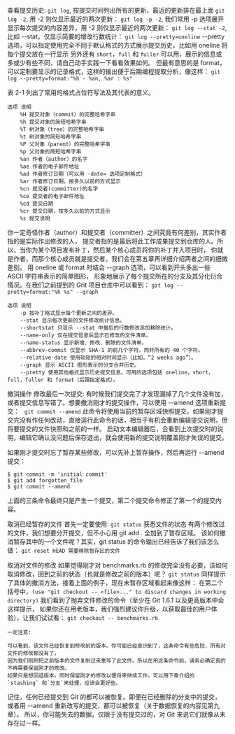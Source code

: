 查看提交历史:
`git log`,  按提交时间列出所有的更新，最近的更新排在最上面
`git log -2`, 用 -2 则仅显示最近的两次更新：
`git log -p -2`, 我们常用 -p 选项展开显示每次提交的内容差异，用 -2 则仅显示最近的两次更新：
`git log --stat -2`, 比如 --stat，仅显示简要的增改行数统计：
`git log --pretty=oneline` 
--pretty 选项，可以指定使用完全不同于默认格式的方式展示提交历史。比如用 oneline 将每个提交放在一行显示
另外还有 `short`，`full` 和 `fuller` 可以用，展示的信息或多或少有些不同，请自己动手实践一下看看效果如何。
但最有意思的是 format，可以定制要显示的记录格式，这样的输出便于后期编程提取分析，像这样：
`git log --pretty=format:"%h - %an, %ar : %s"`

表 2-1 列出了常用的格式占位符写法及其代表的意义。
```
选项 说明
    %H 提交对象（commit）的完整哈希字串
    %h 提交对象的简短哈希字串
    %T 树对象（tree）的完整哈希字串
    %t 树对象的简短哈希字串
    %P 父对象（parent）的完整哈希字串
    %p 父对象的简短哈希字串
    %an 作者（author）的名字
    %ae 作者的电子邮件地址
    %ad 作者修订日期（可以用 -date= 选项定制格式）
    %ar 作者修订日期，按多久以前的方式显示
    %cn 提交者(committer)的名字
    %ce 提交者的电子邮件地址
    %cd 提交日期
    %cr 提交日期，按多久以前的方式显示
    %s 提交说明
```

你一定奇怪作者（author）和提交者（committer）之间究竟有何差别，其实作者指的是实际作出修改的人，
提交者指的是最后将此工作成果提交到仓库的人。所以，当你为某个项目发布补丁，然后某个核心成员将你的补丁并入项目时，
你就是作者，而那个核心成员就是提交者。我们会在第五章再详细介绍两者之间的细微差别。
用 oneline 或 format 时结合 --graph 选项，可以看到开头多出一些 ASCII 字符串表示的简单图形，
形象地展示了每个提交所在的分支及其分化衍合情况。在我们之前提到的 Grit 项目仓库中可以看到：
`git log --pretty=format:"%h %s" --graph`

```
选项 说明
    -p 按补丁格式显示每个更新之间的差异。
    --stat 显示每次更新的文件修改统计信息。
    --shortstat 只显示 --stat 中最后的行数修改添加移除统计。
    --name-only 仅在提交信息后显示已修改的文件清单。
    --name-status 显示新增、修改、删除的文件清单。
    --abbrev-commit 仅显示 SHA-1 的前几个字符，而非所有的 40 个字符。
    --relative-date 使用较短的相对时间显示（比如，“2 weeks ago”）。
    --graph 显示 ASCII 图形表示的分支合并历史。
    --pretty 使用其他格式显示历史提交信息。可用的选项包括 oneline，short，full，fuller 和 format（后跟指定格式）。
```

撤消操作
修改最后一次提交:
有时候我们提交完了才发现漏掉了几个文件没有加，或者提交信息写错了。想要撤消刚才的提交操作，可以使用 --amend 选项重新提交：
` git commit --amend`
此命令将使用当前的暂存区域快照提交。如果刚才提交完没有作任何改动，直接运行此命令的话，相当于有机会重新编辑提交说明，但将要提交的文件快照和之前的一样。
启动文本编辑器后，会看到上次提交时的说明，编辑它确认没问题后保存退出，就会使用新的提交说明覆盖刚才失误的提交。

如果刚才提交时忘了暂存某些修改，可以先补上暂存操作，然后再运行 --amend 提交：
```
$ git commit -m 'initial commit'
$ git add forgotten_file
$ git commit --amend
```
上面的三条命令最终只是产生一个提交，第二个提交命令修正了第一个的提交内容。

取消已经暂存的文件
首先一定要使用: `git status` 获悉文件的状态
有两个修改过的文件，我们想要分开提交，但不小心用 git add . 全加到了暂存区域。
该如何撤消暂存其中的一个文件呢？其实，git status 的命令输出已经告诉了我们该怎么做：
`git reset HEAD 需要移除暂存区的文件`

取消对文件的修改
如果觉得刚才对 benchmarks.rb 的修改完全没有必要，该如何取消修改，回到之前的状态（也就是修改之前的版本）呢？
`git status` 同样提示了具体的撤消方法，接着上面的例子，现在未暂存区域看起来像这样：
在第二个括号中，`(use "git checkout -- <file>..." to discard changes in working directory)`
我们看到了抛弃文件修改的命令（至少在 Git 1.6.1 以及更高版本中会这样提示，
如果你还在用老版本，我们强烈建议你升级，以获取最佳的用户体验），让我们试试看：
`git checkout -- benchmarks.rb`

`一定注意:`
```
可以看到，该文件已经恢复到修改前的版本。你可能已经意识到了，这条命令有些危险，所有对文件的修改都没有了，
因为我们刚刚把之前版本的文件复制过来重写了此文件。所以在用这条命令前，请务必确定真的不再需要保留刚才的修改。
如果只是想回退版本，同时保留刚才的修改以便将来继续工作，可以用下章介绍的 `stashing` 和`分支`来处理，应该会更好些。
```

记住，任何已经提交到 Git 的都可以被恢复。即便在已经删除的分支中的提交，
或者用 --amend 重新改写的提交，都可以被恢复（关于数据恢复的内容见第九章）。
所以，你可能失去的数据，仅限于没有提交过的，对 Git 来说它们就像从未存在过一样。